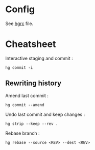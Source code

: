 # Config

See [hgrc](/version_control/mercurial/hgrc) file.

# Cheatsheet

Interactive staging and commit :
```
hg commit -i
```
## Rewriting history

Amend last commit :
```
hg commit --amend
```

Undo last commit and keep changes :
```
hg strip --keep --rev .
```

Rebase branch :
```
hg rebase --source <REV> --dest <REV>
```
